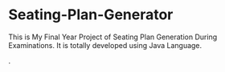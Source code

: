 # Seating-Plan-Generator

This is My Final Year Project of Seating Plan Generation During Examinations. It is totally developed using Java Language.








































































































































.






































